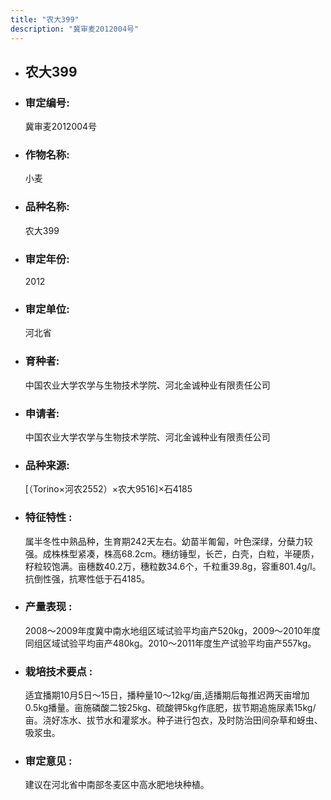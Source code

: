 ```yaml
---
title: "农大399"
description: "冀审麦2012004号"
---
```

* ## 农大399
* ###  审定编号:  
   冀审麦2012004号

*  ### 作物名称:  
   小麦

*   ###  品种名称: 
    农大399

*   ### 审定年份: 
    2012

*   ### 审定单位:  
    河北省

*   ### 育种者:  
    中国农业大学农学与生物技术学院、河北金诚种业有限责任公司

*   ### 申请者:  
    中国农业大学农学与生物技术学院、河北金诚种业有限责任公司

*   ### 品种来源:  
    [（Torino×河农2552）×农大9516]×石4185

*   ### 特征特性 : 
    属半冬性中熟品种，生育期242天左右。幼苗半匍匐，叶色深绿，分蘖力较强。成株株型紧凑，株高68.2cm。穗纺锤型，长芒，白壳，白粒，半硬质，籽粒较饱满。亩穗数40.2万，穗粒数34.6个，千粒重39.8g，容重801.4g/l。抗倒性强，抗寒性低于石4185。

*   ### 产量表现 : 
    2008～2009年度冀中南水地组区域试验平均亩产520kg，2009～2010年度同组区域试验平均亩产480kg。2010～2011年度生产试验平均亩产557kg。

*   ### 栽培技术要点 : 
    适宜播期10月5日～15日，播种量10～12kg/亩,适播期后每推迟两天亩增加0.5kg播量。亩施磷酸二铵25kg、硫酸钾5kg作底肥，拔节期追施尿素15kg/亩。浇好冻水、拔节水和灌浆水。种子进行包衣，及时防治田间杂草和蚜虫、吸浆虫。

*   ### 审定意见 : 
    建议在河北省中南部冬麦区中高水肥地块种植。
